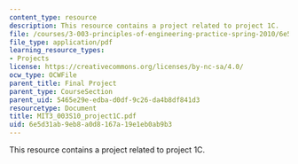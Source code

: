 ```yaml
---
content_type: resource
description: This resource contains a project related to project 1C.
file: /courses/3-003-principles-of-engineering-practice-spring-2010/6e5d31ab9eb8a0d8167a19e1eb0ab9b3_MIT3_003S10_project1C.pdf
file_type: application/pdf
learning_resource_types:
- Projects
license: https://creativecommons.org/licenses/by-nc-sa/4.0/
ocw_type: OCWFile
parent_title: Final Project
parent_type: CourseSection
parent_uid: 5465e29e-edba-d0df-9c26-da4b8df841d3
resourcetype: Document
title: MIT3_003S10_project1C.pdf
uid: 6e5d31ab-9eb8-a0d8-167a-19e1eb0ab9b3
---
```

This resource contains a project related to project 1C.